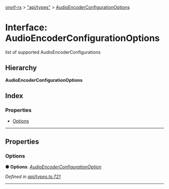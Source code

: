[onvif-rx](../README.md) > ["api/types"](../modules/_api_types_.md) > [AudioEncoderConfigurationOptions](../interfaces/_api_types_.audioencoderconfigurationoptions.md)

# Interface: AudioEncoderConfigurationOptions

list of supported AudioEncoderConfigurations

## Hierarchy

**AudioEncoderConfigurationOptions**

## Index

### Properties

* [Options](_api_types_.audioencoderconfigurationoptions.md#options)

---

## Properties

<a id="options"></a>

###  Options

**● Options**: *[AudioEncoderConfigurationOption](_api_types_.audioencoderconfigurationoption.md)*

*Defined in [api/types.ts:721](https://github.com/patrickmichalina/onvif-rx/blob/1596479/src/api/types.ts#L721)*

___


